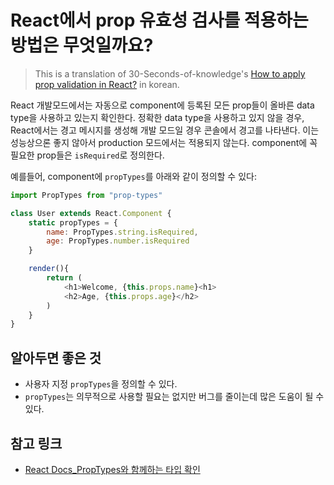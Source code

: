 # React에서 prop 유효성 검사를 적용하는 방법은 무엇일까요?
> This is a translation of 30-Seconds-of-knowledge's [How to apply prop validation in React?](https://github.com/30-seconds/30-seconds-of-interviews/blob/master/questions/prop-validation.md) in korean.

React 개발모드에서는 자동으로 component에 등록된 모든 prop들이 올바른 data type을 사용하고 있는지 확인한다. 정확한 data type을 사용하고 있지 않을 경우, React에서는 경고 메시지를 생성해 개발 모드일 경우 콘솔에서 경고를 나타낸다. 이는 성능상으론 좋지 않아서 production 모드에서는 적용되지 않는다. component에 꼭 필요한 prop들은 `isRequired`로 정의한다. 

예를들어, component에 `propTypes`를 아래와 같이 정의할 수 있다:

```javascript
import PropTypes from "prop-types"

class User extends React.Component {
    static propTypes = {
        name: PropTypes.string.isRequired,
        age: PropTypes.number.isRequired
    }

    render(){
        return (
            <h1>Welcome, {this.props.name}<h1>
            <h2>Age, {this.props.age}</h2>
        )
    }
}
```

## 알아두면 좋은 것
- 사용자 지정 `propTypes`을 정의할 수 있다.
- `propTypes`는 의무적으로 사용할 필요는 없지만 버그를 줄이는데 많은 도움이 될 수 있다. 

## 참고 링크
- [React Docs_PropTypes와 함께하는 타입 확인](https://ko.reactjs.org/docs/typechecking-with-proptypes.html)
